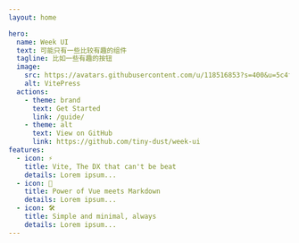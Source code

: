 ```yaml
---
layout: home

hero:
  name: Week UI
  text: 可能只有一些比较有趣的组件
  tagline: 比如一些有趣的按钮
  image:
    src: https://avatars.githubusercontent.com/u/118516853?s=400&u=5c4f119589365a8149372e37aca8d3aabc953a58&v=4
    alt: VitePress
  actions:
    - theme: brand
      text: Get Started
      link: /guide/
    - theme: alt
      text: View on GitHub
      link: https://github.com/tiny-dust/week-ui
features: 
  - icon: ⚡️ 
    title: Vite, The DX that can't be beat 
    details: Lorem ipsum... 
  - icon: 🖖 
    title: Power of Vue meets Markdown 
    details: Lorem ipsum... 
  - icon: 🛠️ 
    title: Simple and minimal, always 
    details: Lorem ipsum...
---
```

